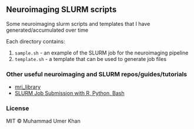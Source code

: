 ## Neuroimaging SLURM scripts

Some neuroimaging slurm scripts and templates that I have generated/accumulated over time

Each directory contains:

1. `sample.sh` - an example of the SLURM job for the neuroimaging pipeline
2. `template.sh` - a template that can be used to generate job files

### Other useful neuroimaging and SLURM repos/guides/tutorials

- [mri_library](https://github.com/cwatson/mri_library)
- [SLURM Job Submission with R, Python, Bash](https://vsoch.github.io/lessons/sherlock-jobs/)


### License

MIT © Muhammad Umer Khan
